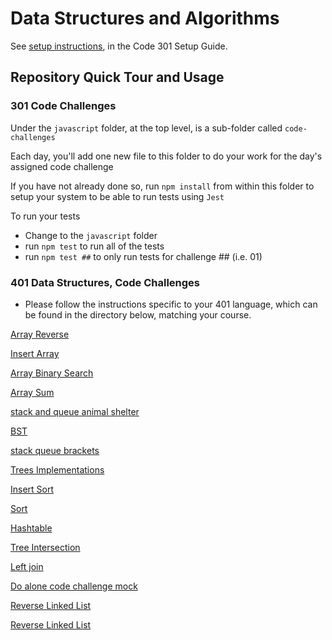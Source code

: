 # Data Structures and Algorithms

See [setup instructions](https://codefellows.github.io/setup-guide/code-301/3-code-challenges), in the Code 301 Setup Guide.

## Repository Quick Tour and Usage

### 301 Code Challenges

Under the `javascript` folder, at the top level, is a sub-folder called `code-challenges`

Each day, you'll add one new file to this folder to do your work for the day's assigned code challenge

If you have not already done so, run `npm install` from within this folder to setup your system to be able to run tests using `Jest`

To run your tests

- Change to the `javascript` folder
- run `npm test` to run all of the tests
- run `npm test ##` to only run tests for challenge ## (i.e. 01)

### 401 Data Structures, Code Challenges

- Please follow the instructions specific to your 401 language, which can be found in the directory below, matching your course.

[Array Reverse](../data-structures-and-algorithms/javascript/array-reverse)

[Insert Array](../data-structures-and-algorithms/javascript/array-insert-shift)

[Array Binary Search](../data-structures-and-algorithms/javascript/array-binary-search)

[Array Sum](../data-structures-and-algorithms/javascript/array-sum)


[stack and queue animal shelter ](../data-structures-and-algorithms/javascript/stack-queue-animal-shelter/README.md)


[BST](../data-structures-and-algorithms/javascript/Trees/README.md)

[stack queue brackets](../data-structures-and-algorithms/javascript/stack-queue-brackets/README.md)

[Trees Implementations](../data-structures-and-algorithms/javascript/Trees/README.md)


[Insert Sort](../data-structures-and-algorithms/javascript/sorting/insertion/README.md)

[Sort](../data-structures-and-algorithms/javascript/sort/README.md)


[Hashtable](../data-structures-and-algorithms/javascript/hashtable)

[Tree Intersection](../data-structures-and-algorithms/javascript/treeInsection/README.md)

[Left join](../data-structures-and-algorithms/javascript/hash-left-join/README.md)

[Do alone code challenge mock](../data-structures-and-algorithms/javascript/interview/README.md)

[Reverse Linked List](../data-structures-and-algorithms/javascript/reverse/README.md)


[Reverse Linked List](../data-structures-and-algorithms/javascript/zip/README.md)
